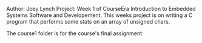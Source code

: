 Author: Joey Lynch
Project: Week 1 of CourseEra Introduction to Embedded Systems Software and Developement. This weeks project is 
on writing a C program that performs some stats on an array of unsigned chars.

The course1 folder is for the course's final assignment
